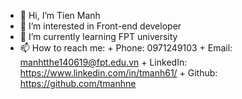 - 👋 Hi, I’m Tien Manh
- 👀 I’m interested in Front-end developer
- 🌱 I’m currently learning FPT university
- 📫 How to reach me: 
                     + Phone: 0971249103
                     + Email: manhtthe140619@fpt.edu.vn
                     + LinkedIn: https://www.linkedin.com/in/tmanh61/
                     + Github: https://github.com/tmanhne

<!---
tmanhne/tmanhne is a ✨ special ✨ repository because its `README.md` (this file) appears on your GitHub profile.
You can click the Preview link to take a look at your changes.
--->
